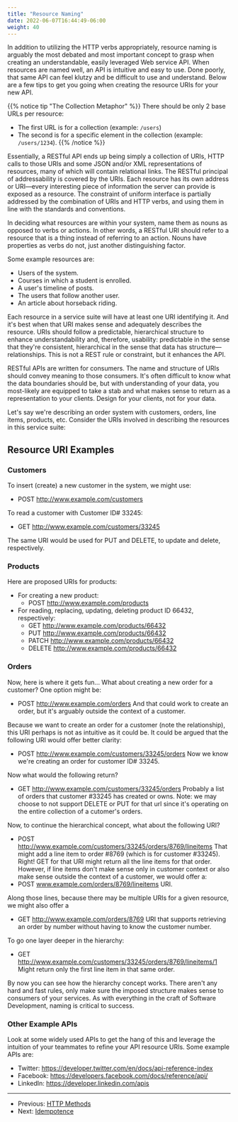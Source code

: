 ```yaml
---
title: "Resource Naming"
date: 2022-06-07T16:44:49-06:00
weight: 40
---
```

In addition to utilizing the HTTP verbs appropriately, resource naming is arguably the most debated and most important concept to grasp when creating an understandable, easily leveraged Web service API. When resources are named well, an API is intuitive and easy to use. Done poorly, that same API can feel klutzy and be difficult to use and understand. Below are a few tips to get you going when creating the resource URIs for your new API.

{{% notice tip "The Collection Metaphor" %}}
There should be only 2 base URLs per resource:
* The first URL is for a collection (example: `/users`)
* The second is for a specific element in the collection (example: `/users/1234`).
{{% /notice %}}

Essentially, a RESTful API ends up being simply a collection of URIs, HTTP calls to those URIs and some JSON and/or XML representations of resources, many of which will contain relational links. The RESTful principal of addressability is covered by the URIs. Each resource has its own address or URI—every interesting piece of information the server can provide is exposed as a resource. The constraint of uniform interface is partially addressed by the combination of URIs and HTTP verbs, and using them in line with the standards and conventions.

In deciding what resources are within your system, name them as nouns as opposed to verbs or actions. In other words, a RESTful URI should refer to a resource that is a thing instead of referring to an action. Nouns have properties as verbs do not, just another distinguishing factor.

Some example resources are:
* Users of the system.
* Courses in which a student is enrolled.
* A user's timeline of posts.
* The users that follow another user.
* An article about horseback riding.

Each resource in a service suite will have at least one URI identifying it. And it's best when that URI makes sense and adequately describes the resource. URIs should follow a predictable, hierarchical structure to enhance understandability and, therefore, usability: predictable in the sense that they're consistent, hierarchical in the sense that data has structure—relationships. This is not a REST rule or constraint, but it enhances the API.

RESTful APIs are written for consumers. The name and structure of URIs should convey meaning to those consumers. It's often difficult to know what the data boundaries should be, but with understanding of your data, you most-likely are equipped to take a stab and what makes sense to return as a representation to your clients. Design for your clients, not for your data.

Let's say we're describing an order system with customers, orders, line items, products, etc. Consider the URIs involved in describing the resources in this service suite:

## Resource URI Examples
### Customers
To insert (create) a new customer in the system, we might use:
* POST http://www.example.com/customers

To read a customer with Customer ID# 33245:
* GET http://www.example.com/customers/33245

The same URI would be used for PUT and DELETE, to update and delete, respectively.

### Products
Here are proposed URIs for products:
*  For creating a new product:
    * POST http://www.example.com/products
* For reading, replacing, updating, deleting product ID 66432, respectively:
    * GET http://www.example.com/products/66432
    * PUT http://www.example.com/products/66432
    * PATCH http://www.example.com/products/66432
    * DELETE http://www.example.com/products/66432

### Orders
Now, here is where it gets fun... What about creating a new order for a customer? One option might be:
* POST http://www.example.com/orders
And that could work to create an order, but it's arguably outside the context of a customer.

Because we want to create an order for a customer (note the relationship), this URI perhaps is not as intuitive as it could be. It could be argued that the following URI would offer better clarity:
* POST http://www.example.com/customers/33245/orders
Now we know we're creating an order for customer ID# 33245.

Now what would the following return?
* GET http://www.example.com/customers/33245/orders
Probably a list of orders that customer #33245 has created or owns. Note: we may choose to not support DELETE or PUT for that url since it's operating on the entire collection of a cutomer's orders.

Now, to continue the hierarchical concept, what about the following URI?
* POST http://www.example.com/customers/33245/orders/8769/lineitems
That might add a line item to order #8769 (which is for customer #33245). Right! GET for that URI might return all the line items for that order. However, if line items don't make sense only in customer context or also make sense outside the context of a customer, we would offer a:
* POST www.example.com/orders/8769/lineitems URI.

Along those lines, because there may be multiple URIs for a given resource, we might also offer a
* GET http://www.example.com/orders/8769
URI that supports retrieving an order by number without having to know the customer number.

To go one layer deeper in the hierarchy:
* GET http://www.example.com/customers/33245/orders/8769/lineitems/1
Might return only the first line item in that same order.

By now you can see how the hierarchy concept works. There aren't any hard and fast rules, only make sure the imposed structure makes sense to consumers of your services. As with everything in the craft of Software Development, naming is critical to success.

### Other Example APIs
Look at some widely used APIs to get the hang of this and leverage the intuition of your teammates to refine your API resource URIs. Some example APIs are:
* Twitter: https://developer.twitter.com/en/docs/api-reference-index
* Facebook: https://developers.facebook.com/docs/reference/api/
* LinkedIn: https://developer.linkedin.com/apis

----
* Previous: [HTTP Methods](/introduction/httpmethods.html)
* Next: [Idempotence](/introduction/idempotence.html)
